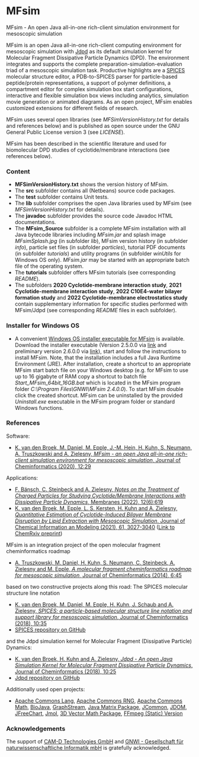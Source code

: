 # MFsim
MFsim - An open Java all-in-one rich-client simulation environment for mesoscopic simulation

MFsim is an open Java all-in-one rich-client computing environment for mesoscopic simulation with [Jdpd](https://github.com/zielesny/Jdpd) as its default simulation kernel for Molecular Fragment Dissipative Particle Dynamics (DPD). The environment integrates and supports the complete preparation-simulation-evaluation triad of a mesoscopic simulation task. Productive highlights are a [SPICES](https://github.com/zielesny/SPICES) molecular structure editor, a PDB-to-SPICES parser for particle-based peptide/protein representations, a support of polymer definitions, a compartment editor for complex simulation box start configurations, interactive and flexible simulation box views including analytics, simulation movie generation or animated diagrams. As an open project, MFsim enables customized extensions for different fields of research.

MFsim uses several open libraries (see *MFSimVersionHistory.txt* for details and references below) and is published as open source under the GNU General Public License version 3 (see *LICENSE*).

MFsim has been described in the scientific literature and used for biomolecular DPD studies of cyclotide/membrane interactions (see references below).

### Content

- **MFSimVersionHistory.txt** shows the version history of MFsim.
- The **src** subfolder contains all (Netbeans) source code packages.
- The **test** subfolder contains Unit tests.
- The **lib** subfolder comprises the open Java libraries used by MFsim (see *MFSimVersionHistory.txt* for details).
- The **javadoc** subfolder provides the source code Javadoc HTML documentations.
- The **MFsim_Source** subfolder is a complete MFsim installation with all Java bytecode libraries including *MFsim.jar* and splash image *MFsimSplash.jpg* (in subfolder *lib*), MFsim version history (in subfolder *info*), particle set files (in subfolder *particles*), tutorial PDF documents (in subfolder *tutorials*) and utility programs (in subfolder *winUtils* for Windows OS only). *MFsim.jar* may be started with an appropriate batch file of the operating system.
- The **tutorials** subfolder offers MFsim tutorials (see corresponding *README*).
- The subfolders **2020 Cyclotide-membrane interaction study**, **2021 Cyclotide-membrane interaction study**, **2022 C10E4-water bilayer formation study** and **2022 Cyclotide-membrane electrostatics study**  contain supplementary information for specific studies performed with MFsim/Jdpd (see corresponding *README* files in each subfolder).

### Installer for Windows OS
* A convenient [Windows OS installer executable for MFsim](https://w-hs.sciebo.de/s/XZ3dqhLqOwwRcNe) is available. Download the installer executable (Version 2.5.0.0 via [link](https://w-hs.sciebo.de/s/XZ3dqhLqOwwRcNe) and preliminary version 2.6.0.0 via [link](https://w-hs.sciebo.de/s/mRuDO6Fg4xxFWAC)), start and follow the instructions to install MFsim. Note, that the installation includes a full Java Runtime Environment (JRE). After installation, create a shortcut to an appropriate MFsim start batch file on your Windows desktop (e.g. for MFsim to use up to 16 gigabyte of RAM copy a shortcut to batch file *Start_MFsim_64bit_16GB.bat* which is located in the MFsim program folder *C:\Program Files\GNWI\MFsim 2.4.0.0*). To start MFsim double click the created shortcut. MFsim can be uninstalled by the provided *Uninstall.exe* executable in the MFsim program folder or standard Windows functions.

### References

Software:
- [K. van den Broek, M. Daniel, M. Epple, J.-M. Hein, H. Kuhn, S. Neumann, A. Truszkowski and A. Zielesny, _MFsim - an open Java all-in-one rich-client simulation environment for mesoscopic simulation_, Journal of Cheminformatics (2020), 12:29](https://doi.org/10.1186/s13321-020-00432-9)

Applications:
- [F. Bänsch, C. Steinbeck and A. Zielesny, _Notes on the Treatment of Charged Particles for Studying Cyclotide/Membrane Interactions with Dissipative Particle Dynamics_, Membranes (2022), 12(6):619](https://doi.org/10.3390/membranes12060619)
- [K. van den Broek, M. Epple, L. S. Kersten, H. Kuhn and A. Zielesny, _Quantitative Estimation of Cyclotide-Induced Bilayer Membrane Disruption by Lipid Extraction with Mesoscopic Simulation_, Journal of Chemical Information an Modeling (2021), 61, 3027-3040](https://doi.org/10.1021/acs.jcim.1c00332) ([Link to ChemRxiv preprint](https://doi.org/10.26434/chemrxiv.14135783.v1))

MFsim is an integration project of the open molecular fragment cheminformatics roadmap

- [A. Truszkowski, M. Daniel, H. Kuhn, S. Neumann, C. Steinbeck, A. Zielesny and M. Epple, _A molecular fragment cheminformatics roadmap for mesoscopic simulation_, Journal of Cheminformatics (2014), 6:45](https://doi.org/10.1186/s13321-014-0045-3)

based on two constructive projects along this road: The SPICES molecular structure line notation

- [K. van den Broek, M. Daniel, M. Epple, H. Kuhn, J. Schaub and A. Zielesny, _SPICES: a particle-based molecular structure line notation and support library for mesoscopic simulation_, Journal of Cheminformatics (2018), 10:35](https://doi.org/10.1186/s13321-018-0294-7)
- [SPICES repository on GitHub](https://github.com/zielesny/SPICES)

and the Jdpd simulation kernel for Molecular Fragment (Dissipative Particle) Dynamics:

- [K. van den Broek, H. Kuhn and A. Zielesny, _Jdpd - An open Java Simulation Kernel for Molecular Fragment Dissipative Particle Dynamics_, Journal of Cheminformatics (2018), 10:25](https://doi.org/10.1186/s13321-018-0278-7)
- [Jdpd repository on GitHub](https://github.com/zielesny/Jdpd)

Additionally used open projects:

- [Apache Commons Lang](https://commons.apache.org/proper/commons-lang/), [Apache Commons RNG](http://commons.apache.org/proper/commons-rng/), [Apache Commons Math](https://commons.apache.org/proper/commons-math/), [BioJava](http://biojava.org/), [GraphStream](http://graphstream-project.org/), [Java Matrix Package](http://math.nist.gov/javanumerics/jama/), [JCommon](http://www.jfree.org/jcommon/), [JDOM](http://www.jdom.org/), [JFreeChart](http://www.jfree.org/jfreechart/), [Jmol](http://jmol.sourceforge.net/), [3D Vector Math Package](https://mvnrepository.com/artifact/javax.vecmath/vecmath), [FFmpeg (Static) Version](https://ffmpeg.org)

### Acknowledgements

The support of [CAM-D Technologies GmbH](http://www.molecular-dynamics.de) and [GNWI - Gesellschaft für naturwissenschaftliche Informatik mbH](http://www.gnwi.de) is gratefully acknowledged.
